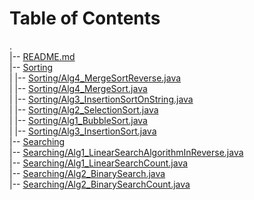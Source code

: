 # Table of Contents<br>
.<br>
|-- [README.md](https://github.com/cse001/Programming/tree/main/README.md)<br>
|-- [Sorting](https://github.com/cse001/Programming/tree/main/Sorting)<br>
|   |-- [Sorting/Alg4_MergeSortReverse.java](https://github.com/cse001/Programming/tree/main/Sorting/Alg4_MergeSortReverse.java)<br>
|   |-- [Sorting/Alg4_MergeSort.java](https://github.com/cse001/Programming/tree/main/Sorting/Alg4_MergeSort.java)<br>
|   |-- [Sorting/Alg3_InsertionSortOnString.java](https://github.com/cse001/Programming/tree/main/Sorting/Alg3_InsertionSortOnString.java)<br>
|   |-- [Sorting/Alg2_SelectionSort.java](https://github.com/cse001/Programming/tree/main/Sorting/Alg2_SelectionSort.java)<br>
|   |-- [Sorting/Alg1_BubbleSort.java](https://github.com/cse001/Programming/tree/main/Sorting/Alg1_BubbleSort.java)<br>
|   |-- [Sorting/Alg3_InsertionSort.java](https://github.com/cse001/Programming/tree/main/Sorting/Alg3_InsertionSort.java)<br>
|-- [Searching](https://github.com/cse001/Programming/tree/main/Searching)<br>
    |-- [Searching/Alg1_LinearSearchAlgorithmInReverse.java](https://github.com/cse001/Programming/tree/main/Searching/Alg1_LinearSearchAlgorithmInReverse.java)<br>
    |-- [Searching/Alg1_LinearSearchCount.java](https://github.com/cse001/Programming/tree/main/Searching/Alg1_LinearSearchCount.java)<br>
    |-- [Searching/Alg2_BinarySearch.java](https://github.com/cse001/Programming/tree/main/Searching/Alg2_BinarySearch.java)<br>
    |-- [Searching/Alg2_BinarySearchCount.java](https://github.com/cse001/Programming/tree/main/Searching/Alg2_BinarySearchCount.java)<br>
